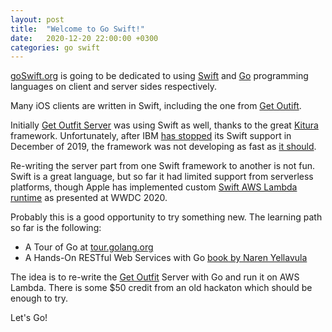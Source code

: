 ```yaml
---
layout: post
title:  "Welcome to Go Swift!"
date:   2020-12-20 22:00:00 +0300
categories: go swift
---
```

[goSwift.org](https://goswift.org) is going to be dedicated to using [Swift](https://swift.org) and [Go](https://golang.org) programming languages on client and server sides respectively.

Many iOS clients are written in Swift, including the one from [Get Outift](https://github.com/dbystruev/Outfit-Selection.git).

Initially [Get Outfit Server](https://github.com/dbystruev/Get-Outfit-Server.git) was using Swift as well, thanks to the great [Kitura](https://www.kitura.dev) framework. Unfortunately, after IBM [has stopped](https://forums.swift.org/t/december-12th-2019/31735) its Swift support in December of 2019, the framework was not developing as fast as [it should](https://vapor.codes).

Re-writing the server part from one Swift framework to another is not fun. Swift is a great language, but so far it had limited support from serverless platforms, though Apple has implemented custom [Swift AWS Lambda runtime](https://developer.apple.com/videos/play/wwdc2020/10644) as presented at WWDC 2020.

Probably this is a good opportunity to try something new. The learning path so far is the following:

* A Tour of Go at [tour.golang.org](http://tour.golang.org)
* A Hands-On RESTful Web Services with Go [book by Naren Yellavula](https://www.packtpub.com/product/hands-on-restful-web-services-with-go-second-edition/9781838643577)

The idea is to re-write the [Get Outfit](https://www.getoutfit.ru/uk) Server with Go and run it on AWS Lambda. There is some $50 credit from an old hackaton which should be enough to try.

Let's Go!